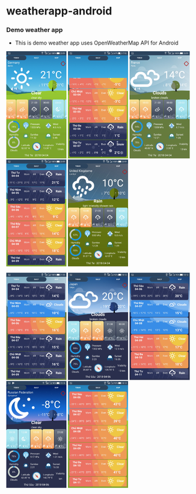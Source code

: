 # weatherapp-android
### Demo weather app
- This is demo weather app uses OpenWeatherMap API for Android
<p float="left">
  <img src="https://github.com/dzungvutr/weatherapp-android/blob/master/app/src/main/res/drawable/demo/a-1.jpg" width="160" />
  <img src="https://github.com/dzungvutr/weatherapp-android/blob/master/app/src/main/res/drawable/demo/b-1.jpg" width="160" /> 
  <img src="https://github.com/dzungvutr/weatherapp-android/blob/master/app/src/main/res/drawable/demo/a-2.jpg" width="160" />
  <img src="https://github.com/dzungvutr/weatherapp-android/blob/master/app/src/main/res/drawable/demo/b-2.jpg" width="160" />
  <img src="https://github.com/dzungvutr/weatherapp-android/blob/master/app/src/main/res/drawable/demo/a-3.jpg" width="160" />
</p>
<p float="left">
  <img src="https://github.com/dzungvutr/weatherapp-android/blob/master/app/src/main/res/drawable/demo/b-3.jpg" width="160" />
  <img src="https://github.com/dzungvutr/weatherapp-android/blob/master/app/src/main/res/drawable/demo/a-4.jpg" width="160" /> 
  <img src="https://github.com/dzungvutr/weatherapp-android/blob/master/app/src/main/res/drawable/demo/b-4.jpg" width="160" />
  <img src="https://github.com/dzungvutr/weatherapp-android/blob/master/app/src/main/res/drawable/demo/a-5.jpg" width="160" />
  <img src="https://github.com/dzungvutr/weatherapp-android/blob/master/app/src/main/res/drawable/demo/b-5.jpg" width="160" />
</p>
